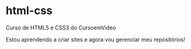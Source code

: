 # html-css
 Curso de HTML5 e CSS3 do CursoemVideo

Estou aprendendo a criar sites e agora vou gerenciar meu repositórios!

<a href="https://rafael-vvsantos.github.io/html-css/exercicios/ex016/cor01.html" target="_blank"></a>
<a href="https://rafael-vvsantos.github.io/html-css/exercicios/ex016/cor02.html" target="_blank"></a>
<a href="https://rafael-vvsantos.github.io/html-css/exercicios/ex016/cor03.html" target="_blank"></a>